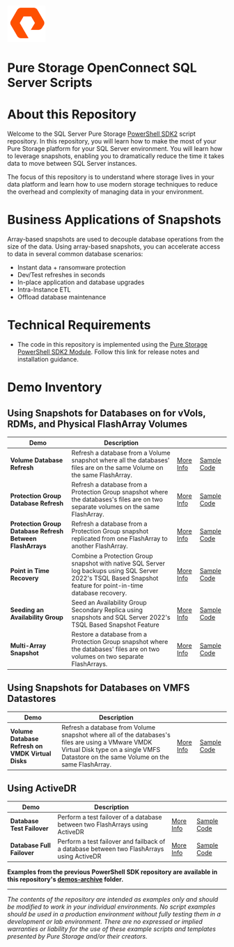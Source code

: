 ![](graphics/purestorage.png)

# Pure Storage OpenConnect SQL Server Scripts

# About this Repository

Welcome to the SQL Server Pure Storage [PowerShell SDK2](https://support.purestorage.com/Solutions/Microsoft_Platform_Guide/a_Windows_PowerShell/Pure_Storage_PowerShell_SDK) script repository. In this repository, you will learn how to make the most of your Pure Storage platform for your SQL Server environment. You will learn how to leverage snapshots, enabling you to dramatically reduce the time it takes data to move between SQL Server instances. 

The focus of this repository is to understand where storage lives in your data platform and learn how to use modern storage techniques to reduce the overhead and complexity of managing data in your environment.


# Business Applications of Snapshots

Array-based snapshots are used to decouple database operations from the size of the data. Using array-based snapshots, you can accelerate access to data in several common database scenarios:

* Instant data + ransomware protection
* Dev/Test refreshes in seconds
* In-place application and database upgrades
* Intra-Instance ETL
* Offload database maintenance


# Technical Requirements

* The code in this repository is implemented using the [Pure Storage PowerShell SDK2 Module](https://support.purestorage.com/Solutions/Microsoft_Platform_Guide/a_Windows_PowerShell/Pure_Storage_PowerShell_SDK). Follow this link for release notes and installation guidance.

# Demo Inventory


## Using Snapshots for Databases on for vVols, RDMs, and Physical FlashArray Volumes

| Demo | Description |  |   |
| ----------- | ----------- |  ----------- |  ----------- | 
| **Volume Database Refresh** | Refresh a database from a Volume snapshot where all the databases' files are on the same Volume on the same FlashArray. | [More Info](./demos-sdk2/Volume%20Database%20Refresh/) | [Sample Code](./demos-sdk2/Volume%20Database%20Refresh/Volume%20Database%20Refresh.ps1) |
| **Protection Group Database Refresh** | Refresh a database from a Protection Group snapshot where the databases's files are on two separate volumes on the same FlashArray. | [More Info](./demos-sdk2/Protection%20Group%20Database%20Refresh/) | [Sample Code](./demos-sdk2/Protection%20Group%20Database%20Refresh/Protection%20Group%20Database%20Refresh.ps1)
| **Protection Group Database Refresh Between FlashArrays** | Refresh a database from a Protection Group snapshot replicated from one FlashArray to another FlashArray. | [More Info](./demos-sdk2/Protection%20Group%20Database%20Refresh%20Between%20FlashArrays/) | [Sample Code](./demos-sdk2/Protection%20Group%20Database%20Refresh%20Between%20FlashArrays/Protection%20Group%20Database%20Refresh%20Between%20FlashArrays.ps1) |
| **Point in Time Recovery** | Combine a Protection Group snapshot with native SQL Server log backups using SQL Server 2022's TSQL Based Snapshot feature for point-in-time database recovery. | [More Info](./demos-sdk2/Point%20in%20Time%20Recovery/) | [Sample Code](./demos-sdk2/Point%20in%20Time%20Recovery/Point%20in%20Time%20Recovery.ps1) |
| **Seeding an Availability Group** | Seed an Availability Group Secondary Replica using snapshots and SQL Server 2022's TSQL Based Snapshot Feature | [More Info](./demos-sdk2/Seeding%20an%20Availability%20Group/) | [Sample Code](./demos-sdk2/Seeding%20an%20Availability%20Group/Seeding%20an%20Availability%20Group.ps1) |
| **Multi-Array Snapshot** | Restore a database from a Protection Group snapshot where the databases' files are on two volumes on two separate FlashArrays. | [More Info](./demos-sdk2/Multi-Array%20Snapshot/) | [Sample Code](./demos-sdk2/Multi-Array%20Snapshot/Multi-Array%20Snapshot.ps1) |


## Using Snapshots for Databases on VMFS Datastores

| Demo | Description |  |   |
| ----------- | ----------- |  ----------- |  ----------- | 
| **Volume Database Refresh on VMDK Virtual Disks** | Refresh a database from Volume snapshot where all of the databases's files are using a VMware VMDK Virtual Disk type on a single VMFS Datastore on the same Volume on the same FlashArray. | [More Info](./demos-sdk2/VMFS-VMDK%20Snapshot/) | [Sample Code](./demos-sdk2/VMFS-VMDK%20Snapshot/VMFS-VMDK%20Snapshot.ps1) |


## Using ActiveDR

| Demo | Description |  |   |
| ----------- | ----------- | ----------- | ----------- |
| **Database Test Failover** | Perform a test failover of a database between two FlashArrays using ActiveDR | [More Info](./demos-sdk2/ActiveDR/) | [Sample Code](./demos-sdk2/ActiveDR/ActiveDR%20Failover%20Test.ps1) | 
| **Database Full Failover** | Perform a test failover and failback of a database between two FlashArrays using ActiveDR | [More Info](./demos-sdk2/ActiveDR/) | [Sample Code](./demos-sdk2/ActiveDR/ActiveDR%20Full%20Failover.ps1) | 


**Examples from the previous PowerShell SDK repository are available in this repository's [demos-archive](./demos-archive/) folder.**

---

_The contents of the repository are intended as examples only and should be modified to work in your individual environments. No script examples should be used in a production environment without fully testing them in a development or lab environment. There are no expressed or implied warranties or liability for the use of these example scripts and templates presented by Pure Storage and/or their creators._

